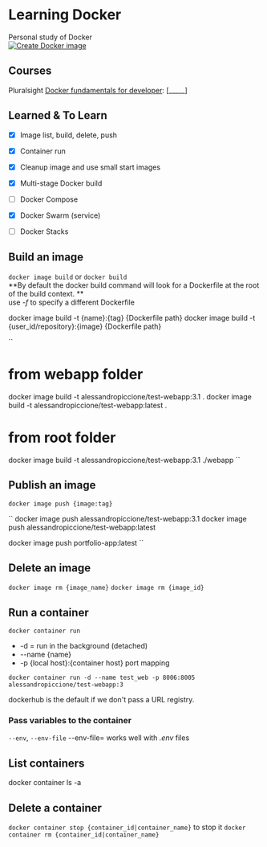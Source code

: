 # Learning Docker
Personal study of Docker  
[![Create Docker image](https://github.com/alex-piccione/learning.docker/actions/workflows/deploy.yml/badge.svg)](https://github.com/alex-piccione/learning.docker/actions/workflows/deploy.yml)


## Courses

Pluralsight [Docker fundamentals for developer](https://app.pluralsight.com/paths/skill/docker-fundamentals-for-developers): [_____]


## Learned & To Learn

- [X] Image list, build, delete, push
- [X] Container run
- [X] Cleanup image and use small start images
- [X] Multi-stage Docker build
- [ ] Docker Compose
- [X] Docker Swarm (service)
- [ ] Docker Stacks


## Build an image

``docker image build`` or ``docker build``  
**By default the docker build command will look for a Dockerfile at the root of the build context. **  
use _-f <dockerfile>_ to specify a different Dockerfile

docker image build -t {name}:{tag} {Dockerfile path}
docker image build -t {user_id/repository}:{image} {Dockerfile path}

``
# from webapp folder
docker image build -t alessandropiccione/test-webapp:3.1 .
docker image build -t alessandropiccione/test-webapp:latest .
# from root folder
docker image build -t alessandropiccione/test-webapp:3.1 ./webapp
``

## Publish an image
``docker image push {image:tag}``

``
docker image push alessandropiccione/test-webapp:3.1
docker image push alessandropiccione/test-webapp:latest

docker image push portfolio-app:latest
``

## Delete an image 
``docker image rm {image_name}``
``docker image rm {image_id}``

## Run a container
``docker container run``
- -d = run in the background (detached)
- --name {name}
- -p {local host}:{container host} port mapping

``
docker container run -d --name test_web -p 8006:8005 alessandropiccione/test-webapp:3
``

dockerhub is the default if we don't pass a URL registry. 

### Pass variables to the container
``--env``, ``--env-file``
--env-file=<file> works well with _.env_ files

## List containers
docker container ls -a

## Delete a container 
``docker container stop {container_id|container_name}`` to stop it
``docker container rm {container_id|container_name}``
